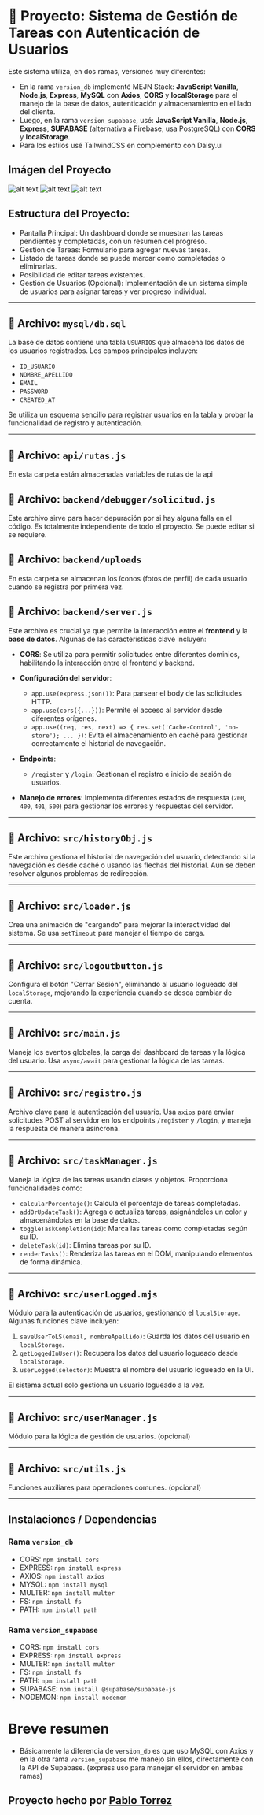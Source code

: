 # 🚀 Proyecto: Sistema de Gestión de Tareas con Autenticación de Usuarios

Este sistema utiliza, en dos ramas, versiones muy diferentes: 
- En la rama `version_db` implementé MEJN Stack: **JavaScript Vanilla**, **Node.js**, **Express**, **MySQL** con **Axios**, **CORS** y **localStorage** para el manejo de la base de datos, autenticación y almacenamiento en el lado del cliente.
- Luego, en la rama `version_supabase`, usé: **JavaScript Vanilla**, **Node.js**, **Express**, **SUPABASE** (alternativa a Firebase, usa PostgreSQL) con **CORS** y **localStorage**.
- Para los estilos usé TailwindCSS en complemento con Daisy.ui

## Imágen del Proyecto
![alt text](src/img/main.png "Principal")
![alt text](src/img/auth.png "Login")
![alt text](src/img/dashboard.png "Dashboard")

## Estructura del Proyecto:

- Pantalla Principal: Un dashboard donde se muestran las tareas pendientes y completadas, con un resumen del progreso.
- Gestión de Tareas: Formulario para agregar nuevas tareas.
- Listado de tareas donde se puede marcar como completadas o eliminarlas.
- Posibilidad de editar tareas existentes.
- Gestión de Usuarios (Opcional): Implementación de un sistema simple de usuarios para asignar tareas y ver progreso individual.

---

## 📁 Archivo: `mysql/db.sql`

La base de datos contiene una tabla `USUARIOS` que almacena los datos de los usuarios registrados. Los campos principales incluyen:

- `ID_USUARIO`
- `NOMBRE_APELLIDO`
- `EMAIL`
- `PASSWORD`
- `CREATED_AT`

Se utiliza un esquema sencillo para registrar usuarios en la tabla y probar la funcionalidad de registro y autenticación.

---

## 📁 Archivo: `api/rutas.js`

En esta carpeta están almacenadas variables de rutas de la api

## 📁 Archivo: `backend/debugger/solicitud.js`

Este archivo sirve para hacer depuración por si hay alguna falla en el código. Es totalmente independiente de todo el proyecto. Se puede editar si se requiere.

## 📁 Archivo: `backend/uploads`

En esta carpeta se almacenan los íconos (fotos de perfil) de cada usuario cuando se registra por primera vez.

## 📁 Archivo: `backend/server.js`

Este archivo es crucial ya que permite la interacción entre el **frontend** y la **base de datos**. Algunas de las características clave incluyen:

- **CORS**: Se utiliza para permitir solicitudes entre diferentes dominios, habilitando la interacción entre el frontend y backend.
  
- **Configuración del servidor**:
  - `app.use(express.json())`: Para parsear el body de las solicitudes HTTP.
  - `app.use(cors({...}))`: Permite el acceso al servidor desde diferentes orígenes.
  - `app.use((req, res, next) => { res.set('Cache-Control', 'no-store'); ... })`: Evita el almacenamiento en caché para gestionar correctamente el historial de navegación.
  
- **Endpoints**:
  - `/register` y `/login`: Gestionan el registro e inicio de sesión de usuarios.
  
- **Manejo de errores**: Implementa diferentes estados de respuesta (`200`, `400`, `401`, `500`) para gestionar los errores y respuestas del servidor.
  
---

## 📁 Archivo: `src/historyObj.js`

Este archivo gestiona el historial de navegación del usuario, detectando si la navegación es desde caché o usando las flechas del historial. Aún se deben resolver algunos problemas de redirección.

---

## 📁 Archivo: `src/loader.js`

Crea una animación de "cargando" para mejorar la interactividad del sistema. Se usa `setTimeout` para manejar el tiempo de carga.

---

## 📁 Archivo: `src/logoutbutton.js`

Configura el botón "Cerrar Sesión", eliminando al usuario logueado del `localStorage`, mejorando la experiencia cuando se desea cambiar de cuenta.

---

## 📁 Archivo: `src/main.js`

Maneja los eventos globales, la carga del dashboard de tareas y la lógica del usuario. Usa `async/await` para gestionar la lógica de las tareas.

---

## 📁 Archivo: `src/registro.js`

Archivo clave para la autenticación del usuario. Usa `axios` para enviar solicitudes POST al servidor en los endpoints `/register` y `/login`, y maneja la respuesta de manera asíncrona. 

---

## 📁 Archivo: `src/taskManager.js`

Maneja la lógica de las tareas usando clases y objetos. Proporciona funcionalidades como:

- `calcularPorcentaje()`: Calcula el porcentaje de tareas completadas.
- `addOrUpdateTask()`: Agrega o actualiza tareas, asignándoles un color y almacenándolas en la base de datos.
- `toggleTaskCompletion(id)`: Marca las tareas como completadas según su ID.
- `deleteTask(id)`: Elimina tareas por su ID.
- `renderTasks()`: Renderiza las tareas en el DOM, manipulando elementos de forma dinámica.

---

## 📁 Archivo: `src/userLogged.mjs`

Módulo para la autenticación de usuarios, gestionando el `localStorage`. Algunas funciones clave incluyen:

1. `saveUserToLS(email, nombreApellido)`: Guarda los datos del usuario en `localStorage`.
2. `getLoggedInUser()`: Recupera los datos del usuario logueado desde `localStorage`.
3. `userLogged(selector)`: Muestra el nombre del usuario logueado en la UI.

El sistema actual solo gestiona un usuario logueado a la vez.

---

## 📁 Archivo: `src/userManager.js`

Módulo para la lógica de gestión de usuarios. (opcional)

---

## 📁 Archivo: `src/utils.js`

Funciones auxiliares para operaciones comunes. (opcional)

---

## Instalaciones / Dependencias
### Rama `version_db`
* CORS: `npm install cors`
* EXPRESS: `npm install express`
* AXIOS: `npm install axios`
* MYSQL: `npm install mysql`
* MULTER: `npm install multer`
* FS: `npm install fs`
* PATH: `npm install path`

### Rama `version_supabase`
* CORS: `npm install cors`
* EXPRESS: `npm install express`
* MULTER: `npm install multer`
* FS: `npm install fs`
* PATH: `npm install path`
* SUPABASE: `npm install @supabase/supabase-js`
* NODEMON: `npm install nodemon`

# Breve resumen
- Básicamente la diferencia de `version_db` es que uso MySQL con Axios y en la otra rama `version_supabase` me manejo sin ellos, directamente con la API de Supabase. (express uso para manejar el servidor en ambas ramas)


## Proyecto hecho por [Pablo Torrez](https://wwww.github.com/pblnahu1/)